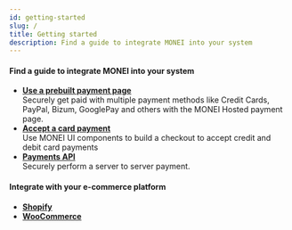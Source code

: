 ```yaml
---
id: getting-started
slug: /
title: Getting started
description: Find a guide to integrate MONEI into your system
---
```


#### Find a guide to integrate MONEI into your system

- **[Use a prebuilt payment page](use-prebuilt-payment-page.mdx)**  
  Securely get paid with multiple payment methods like Credit Cards, PayPal, Bizum, GooglePay and others with the MONEI Hosted payment page.
- **[Accept a card payment](accept-card-payment.mdx)**  
  Use MONEI UI components to build a checkout to accept credit and debit card payments
- **[Payments API](/api/#tag/Payments)**  
  Securely perform a server to server payment.

#### Integrate with your e-commerce platform

- **[Shopify](e-commerce/shopify.mdx)**
- **[WooCommerce](e-commerce/woocommerce.mdx)**
